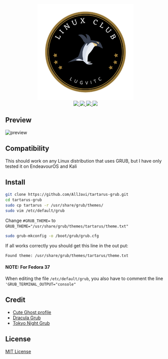 <div align="center">
    <img src="/img/README-decorator.png" width=300/><br/>
    <a href="https://github.com/AllJavi/tartarus-grub/stargazers">
        <img src="https://img.shields.io/github/stars/AllJavi/tartarus-grub?color=a9b665&style=for-the-badge&logo=starship">
    </a>
    <a href="https://github.com/AllJavi/tartarus-grub/issues">
        <img src="https://img.shields.io/github/issues/AllJavi/tartarus-grub?color=ea6962&style=for-the-badge&logo=codecov">
    </a>
    <a href="https://github.com/AllJavi/tartarus-grub/network/members">
        <img src="https://img.shields.io/github/forks/AllJavi/tartarus-grub?color=7daea3&style=for-the-badge&logo=jfrog-bintray">
    </a>
    <a href="https://github.com/AllJavi/tartarus-grub/blob/main/LICENSE">
        <img src="https://img.shields.io/badge/license-MIT-orange.svg?color=d4be98&style=for-the-badge&logo=archlinux">
    </a>
</div>

## Preview

![preview](/img/low-res.png)

## Compatibility

This should work on any Linux distribution that uses GRUB, but I have only tested it on EndeavourOS and Kali

## Install

```bash
git clone https://github.com/AllJavi/tartarus-grub.git
cd tartarus-grub
sudo cp tartarus -r /usr/share/grub/themes/
sudo vim /etc/default/grub
```

Change `#GRUB_THEME=` to
`GRUB_THEME="/usr/share/grub/themes/tartarus/theme.txt"`

```bash
sudo grub-mkconfig -o /boot/grub/grub.cfg
```

If all works correctly you should get this line in the out put:

```bash
Found theme: /usr/share/grub/themes/tartarus/theme.txt
```

#### NOTE: For Fedora 37

When editing the file `/etc/default/grub`, you also have to comment the line `'GRUB_TERMINAL_OUTPUT="console"`

## Credit

- [Cute Ghost profile](https://www.flaticon.com/free-icon/ghost_1150381?term=ghost&page=1&position=52&page=1&position=52&related_id=1150381&origin=style)
- [Dracula Grub](https://draculatheme.com/grub)
- [Tokyo Night Grub](https://github.com/mino29/tokyo-night-grub)

## License

[MIT License](./LICENSE)

